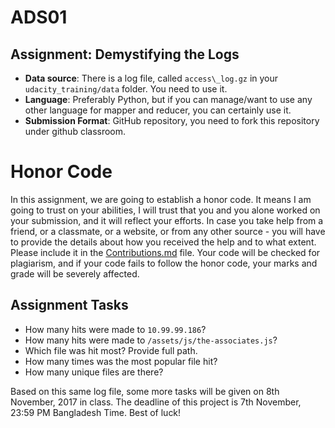 # ADS01

## Assignment: Demystifying the Logs

- **Data source**: There is a log file, called `access\_log.gz` in your `udacity_training/data` folder. You need to use it.
- **Language**: Preferably Python, but if you can manage/want to use any other language for mapper and reducer, you can certainly use it.
- **Submission Format**: GitHub repository, you need to fork this repository under github classroom.

# Honor Code
In this assignment, we are going to establish a honor code. It means I am going to trust on your abilities, I will trust that you and you alone worked on your submission, and it will reflect your efforts. In case you take help from a friend, or a classmate, or a website, or from any other source - you will have to provide the details about how you received the help and to what extent. Please include it in the [Contributions.md](Contributions.md) file. Your code will be checked for plagiarism, and if your code fails to follow the honor code, your marks and grade will be severely affected.

## Assignment Tasks
- How many hits were made to `10.99.99.186`?
- How many hits were made to `/assets/js/the-associates.js`?
- Which file was hit most? Provide full path.
- How many times was the most popular file hit?
- How many unique files are there?

Based on this same log file, some more tasks will be given on 8th November, 2017 in class. The deadline of this project is 7th November, 23:59 PM Bangladesh Time.
Best of luck!